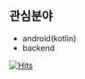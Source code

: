 ## 관심분야 
- android(kotlin)
- backend

[![Hits](https://hits.seeyoufarm.com/api/count/incr/badge.svg?url=https%3A%2F%2Fgithub.com%2Fbjo6300&count_bg=%23E594D1&title_bg=%23252424&icon=&icon_color=%23D09696&title=hits&edge_flat=false)](https://hits.seeyoufarm.com)
